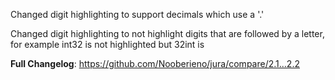 Changed digit highlighting to support decimals which use a '.' 

Changed digit highlighting to not highlight digits that are followed by a letter, for example int32 is not highlighted but 32int is

**Full Changelog**: https://github.com/Nooberieno/jura/compare/2.1...2.2